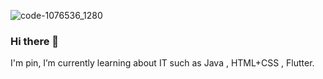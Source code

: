 ![code-1076536_1280](https://user-images.githubusercontent.com/88108990/172060252-76825828-3361-49e9-9cb1-bc450938c0c1.jpg)

### Hi there 👋
 I'm pin, I’m currently learning about IT such as Java , HTML+CSS , Flutter. 
 <!--
**natnichapin/natnichapin** is a ✨ _special_ ✨ repository because its `README.md` (this file) appears on your GitHub profile.

Here are some ideas to get you started:

- 🔭 I’m currently working on ...
- 🌱 I’m currently learning ...
- 👯 I’m looking to collaborate on ...
- 🤔 I’m looking for help with ...
- 💬 Ask me about ...
- 📫 How to reach me: ...
- 😄 Pronouns: ...
- ⚡ Fun fact: ...
-->
